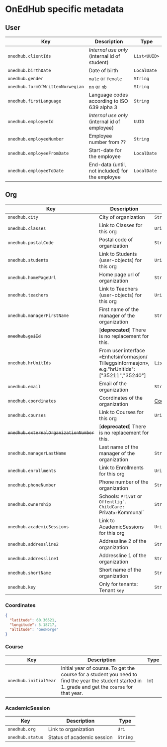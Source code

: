 # OnEdHub specific metadata

## User

| Key                              | Description                                     | Type         |
|----------------------------------|-------------------------------------------------|--------------|
| `onedhub.clientIds`              | *Internal use only* (internal id of student)    | `List<UUID>` |
| `onedhub.birthDate`              | Date of birth                                   | `LocalDate`  |
| `onedhub.gender`                 | `male` or `female`                              | `String`     | 
| `onedhub.formOfWrittenNorwegian` | `nn` or `nb`                                    | `String`     | 
| `onedhub.firstLanguage`          | Language codes according to ISO 639 alpha 3     | `String`     |
| `onedhub.employeeId`             | *Internal use only* (internal id of employee)   | `UUID`       |
| `onedhub.employeeNumber`         | Employee number from ??                         | `String`     |
| `onedhub.employeeFromDate`       | Start-date for the employee                     | `LocalDate`  |
| `onedhub.employeeToDate`         | End-data (until, not included) for the employee | `LocalDate`  |

## Org

| Key                                      | Description                                                                                      | Type                        |
|------------------------------------------|--------------------------------------------------------------------------------------------------|-----------------------------|
| `onedhub.city`                           | City of organization                                                                             | `String`                    |
| `onedhub.classes`                        | Link to Classes for this org                                                                     | `Uri`                       |
| `onedhub.postalCode`                     | Postal code of organization                                                                      | `String`                    |
| `onedhub.students`                       | Link to Students (user-objects) for this org                                                     | `Uri`                       |
| `onedhub.homePageUrl`                    | Home page url of organization                                                                    | `String`                    |
| `onedhub.teachers`                       | Link to Teachers (user-objects) for this org                                                     | `Uri`                       |
| `onedhub.managerFirstName`               | First name of the manager of the organization                                                    | `String`                    |
| ~~`onedhub.gsiId`~~                      | [**deprecated**] There is no replacement for this.                                               |                             |
| `onedhub.hrUnitIds`                      | From user interface «Enhetsinformasjon/ Tilleggsinformasjon», e.g."hrUnitIds": ["35211","35240"] | `List<String>`              |
| `onedhub.email`                          | Email of the organization                                                                        | `String`                    |
| `onedhub.coordinates`                    | Coordinates of the organization                                                                  | [Coordinates](#coordinates) |
| `onedhub.courses`                        | Link to Courses for this org                                                                     | `Uri`                       |
| ~~`onedhub.externalOrganizationNumber`~~ | [**deprecated**] There is no replacement for this.                                               |                             |
| `onedhub.managerLastName`                | Last name of the manager of the organization                                                     | `String`                    |
| `onedhub.enrollments`                    | Link to Enrollments for this org                                                                 | `Uri`                       |
| `onedhub.phoneNumber`                    | Phone number of the organization                                                                 | `String`                    |
| `onedhub.ownership`                      | Schools: `Privat` or `Offentlig´.  ChildCare: `Privat` or `Kommunal`                             | `String`                    |            |
| `onedhub.academicSessions`               | Link to AcademicSessions for this org                                                            | `Uri`                       |
| `onedhub.addressline2`                   | Addressline 2 of the organization                                                                | `String`                    |
| `onedhub.addressline1`                   | Addressline 1 of the organization                                                                | `String`                    |
| `onedhub.shortName`                      | Short name of the organization                                                                   | `String`                    |
| `onedhub.key`                            | Only for tenants: Tenant `key`                                                                   | `String`                    |

### Coordinates

```json
{
  "latitude": 60.36521,
  "longitude": 5.18717,
  "altitude": "GeoNorge"
}
```

### Course

| Key                   | Description                                                                                                                                           | Type |
|-----------------------|-------------------------------------------------------------------------------------------------------------------------------------------------------|------|
| `onedhub.initialYear` | Initial year of course. To get the course for a student you need to find the year the student started in 1. grade and get the `course` for that year. | Int  |

### AcademicSession

| Key              | Description                | Type     |
|------------------|----------------------------|----------|
| `onedhub.org`    | Link to organization       | `Uri`    |
| `onedhub.status` | Status of academic session | `String` |
